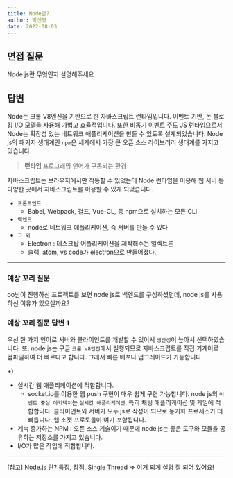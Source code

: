 ```yaml
---
title: Node란?
author: 박신영
date: 2022-08-03
---
```


## 면접 질문

Node js란 무엇인지 설명해주세요

## 답변

Node는 크롬 V8엔진을 기반으로 한 자바스크립트 런타임입니다. 이벤트 기반, 논 블로킹 I/O 모델을 사용해 가볍고 효율적입니다. 또한 비동기 이벤트 주도 JS 런타임으로서 Node는 확장성 있는 네트워크 애플리케이션을 만들 수 있도록 설계되었습니다. Node js의 패키지 생태계인 `npm`은 세계에서 가장 큰 오픈 소스 라이브러리 생태계를 가지고 있습니다.

> **런타임**
> 프로그래밍 언어가 구동되는 환경

자바스크립트는 브라우저에서만 작동할 수 있었는데 Node 런타임을 이용해 웹 서버 등 다양한 곳에서 자바스크립트를 이용할 수 있게 되었습니다.

- `프론트엔드`
  - Babel, Webpack, 걸프, Vue-CL, 등 npm으로 설치하는 모든 CLI
- `백엔드`
  - node로 네트워크 애플리케이션, 즉 서버를 만들 수 있다
- `그 외`
  - Electron : 데스크탑 어플리케이션을 제작해주는 일렉트론
  - 슬랙, atom, vs code가 electron으로 만들어졌다.

---

### 예상 꼬리 질문

oo님이 진행하신 프로젝트를 보면 node js로 백엔드를 구성하셨던데, node js를 사용하신 이유가 있으실까요?

### 예상 꼬리 질문 답변 1

우선 한 가지 언어로 서버와 클라이언트를 개발할 수 있어서 `생산성`이 높아서 선택하였습니다. 또, node js는 구글 `크롬 v8엔진`에서 실행되므로 자바스크립트를 직접 기계어로 컴파일하여 더 빠르다고 합니다. 그래서 빠른 배포나 업그레이드가 가능합니다.

+)

- 실시간 웹 애플리케이션에 적합합니다.
  - socket.io를 이용한 웹 push 구현이 매우 쉽게 구현 가능합니다. node js의 `이벤트 중심 아키텍처`는 `실시간 애플리케이션`, 특히 채팅 애플리케이션 및 게임에 적합합니다. 클라이언트와 서버가 모두 js로 작성이 되므로 동기화 프로세스가 더 빠릅니다. 웹 소켓 프로토콜이 여기 포함됩니다.
- 계속 증가하는 NPM : 오픈 소스 기술이기 때문에 node.js는 좋은 도구와 모듈을 공유하는 저장소를 가지고 있습니다.
- I/O가 많은 작업에 적합합니다.

---

[참고]
[Node.js 란? 특징, 장점, Single Thread](https://m.blog.naver.com/hhw1990/221394005779) => 이거 되게 설명 잘 되어 있어요!
